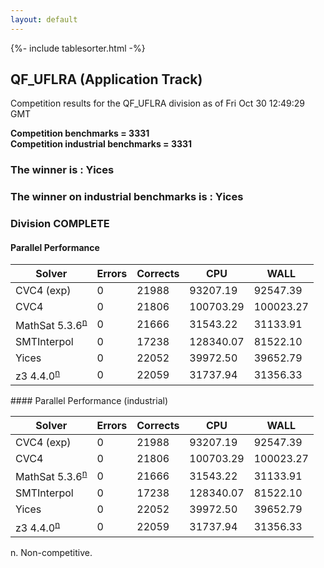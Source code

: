 ```yaml
---
layout: default
---
```

{%- include tablesorter.html -%}

##  QF_UFLRA (Application Track)

Competition results for the QF_UFLRA division as of Fri Oct 30 12:49:29 GMT

**Competition benchmarks = 3331** 
**<br/>Competition industrial benchmarks = 3331** 

###  The winner is : Yices 
###  The winner on industrial benchmarks is : Yices 
### Division COMPLETE
 




#### Parallel Performance
<table id="parallel" class="result sorted">
<thead>
<tr>
<th class="center">Solver</th><th class="center">Errors</th>
<th class="center">Corrects</th>
<th class="center">CPU</th>
<th class="center">WALL</th>
</tr>
</thead>
<tr>
<td>CVC4 (exp)</td>
<td class="right">0</td>
<td class="right">21988</td>
<td class="right">93207.19</td>
<td class="right">92547.39</td>
</tr>
<tr>
<td>CVC4</td>
<td class="right">0</td>
<td class="right">21806</td>
<td class="right">100703.29</td>
<td class="right">100023.27</td>
</tr>
<tr>
<td><span class="non-competing-grey">MathSat 5.3.6<sup><a href="#fn">n</a></sup></span></td>
<td class="right">0</td>
<td class="right">21666</td>
<td class="right">31543.22</td>
<td class="right">31133.91</td>
</tr>
<tr>
<td>SMTInterpol</td>
<td class="right">0</td>
<td class="right">17238</td>
<td class="right">128340.07</td>
<td class="right">81522.10</td>
</tr>
<tr>
<td>Yices</td>
<td class="right">0</td>
<td class="right">22052</td>
<td class="right">39972.50</td>
<td class="right">39652.79</td>
</tr>
<tr>
<td><span class="non-competing-grey">z3 4.4.0<sup><a href="#fn">n</a></sup></span></td>
<td class="right">0</td>
<td class="right">22059</td>
<td class="right">31737.94</td>
<td class="right">31356.33</td>
</tr>
</table>
#### Parallel Performance (industrial)
<table id="paralleli" class="result sorted">
<thead>
<tr>
<th class="center">Solver</th><th class="center">Errors</th>
<th class="center">Corrects</th>
<th class="center">CPU</th>
<th class="center">WALL</th>
</tr>
</thead>
<tr>
<td>CVC4 (exp)</td>
<td class="right">0</td>
<td class="right">21988</td>
<td class="right">93207.19</td>
<td class="right">92547.39</td>
</tr>
<tr>
<td>CVC4</td>
<td class="right">0</td>
<td class="right">21806</td>
<td class="right">100703.29</td>
<td class="right">100023.27</td>
</tr>
<tr>
<td><span class="non-competing-grey">MathSat 5.3.6<sup><a href="#fn">n</a></sup></span></td>
<td class="right">0</td>
<td class="right">21666</td>
<td class="right">31543.22</td>
<td class="right">31133.91</td>
</tr>
<tr>
<td>SMTInterpol</td>
<td class="right">0</td>
<td class="right">17238</td>
<td class="right">128340.07</td>
<td class="right">81522.10</td>
</tr>
<tr>
<td>Yices</td>
<td class="right">0</td>
<td class="right">22052</td>
<td class="right">39972.50</td>
<td class="right">39652.79</td>
</tr>
<tr>
<td><span class="non-competing-grey">z3 4.4.0<sup><a href="#fn">n</a></sup></span></td>
<td class="right">0</td>
<td class="right">22059</td>
<td class="right">31737.94</td>
<td class="right">31356.33</td>
</tr>
</table>

<span id="fn"> n. Non-competitive.</span>
